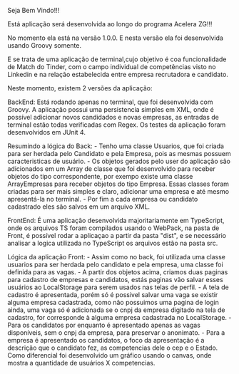 Seja Bem Vindo!!!

Está aplicação será desenvolvida ao longo do programa Acelera ZG!!!

No momento ela está na versão 1.0.0. E nesta versão ela foi desenvolvida usando Groovy somente.

E se trata de uma aplicação de terminal,cujo objetivo é coa funcionalidade de Match do Tinder, com o campo individual de competências visto no Linkedin e na relação estabelecida entre empresa recrutadora e candidato.

Neste momento, existem 2 versões da aplicação:

BackEnd: Está rodando apenas no terminal, que foi desenvolvida com Groovy. A aplicação possui uma persistencia simples em XML, onde é possível adicionar novos candidados e novas empresas, as entradas de terminal estão todas verificadas com Regex. Os testes da aplicação foram desenvolvidos em JUnit 4.

Resumindo a lógica do Back:
    - Tenho uma classe Usuarios, que foi criada para ser herdada pelo Candidato e pela Empresa, pois as mesmas possuem caracteristicas de usuário.
    - Os objetos gerados pelo user do aplicação são adicionados em um Array de classe que foi desenvolvido para receber objetos do tipo correspondente, por exempo existe uma classe ArrayEmpresas para receber objetos do tipo Empresa. Essas classes foram criadas para ser mais simples e claro, adicionar uma empresa e até mesmo apresentá-la no terminal.
    - Por fim a cada empresa ou candidato cadastrado eles são salvos em um arquivo XML.

FrontEnd: É uma aplicação desenvolvida majoritariamente em TypeScript, onde os arquivos TS foram compilados usando o WebPack, na pasta de Front, é possível rodar a aplicaçao a partir da pasta "dist", e se necessário analisar a logica utilizada no TypeScript os arquivos estão na pasta src.

Lógica da aplicação Front:
    - Assim como no back, foi utilizada uma classe usuarios para ser herdada pelo candidato e pela empresa, uma classe foi definida para as vagas.
    - A partir dos objetos acima, criamos duas paginas para cadastro de empresas e candidatos, estás paginas vão salvar esses usuários ao LocalStorage para serem usados nas telas de perfil.
    - A tela de cadastro é apresentada, porém só é possivel salvar uma vaga se existir alguma empresa cadastrada, como não possuimos uma pagina de login ainda, uma vaga só é adicionada se o cnpj da empresa digitado na tela de cadastro, for corresponde à alguma empresa cadastrada no LocalStorage.
    - Para os candidatos por enquanto é apresentado apenas as vagas disponíveis, sem o cnpj da empresa, para preservar o anonimato.
    - Para a empresa é apresentado os candidatos, o foco da apresentação é a descrição que o candidato fez, as competencias dele o cep e o Estado. Como diferencial foi desenvolvido um gráfico usando o canvas, onde mostra a quantidade de usuários X competencias.